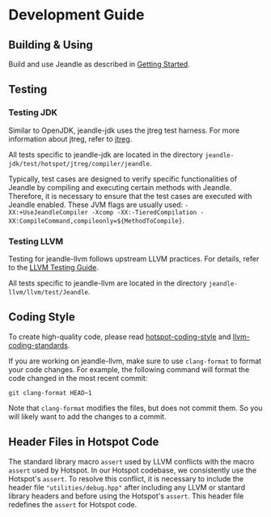 # Development Guide
## Building & Using
Build and use Jeandle as described in [Getting Started](https://github.com/jeandle/jeandle-jdk/blob/main/jeandle-docs/getting-started.md).

## Testing
### Testing JDK
Similar to OpenJDK, jeandle-jdk uses the jtreg test harness. For more information about jtreg, refer to [jtreg](https://openjdk.org/guide/index.html#jtreg).

All tests specific to jeandle-jdk are located in the directory `jeandle-jdk/test/hotspot/jtreg/compiler/jeandle`.

Typically, test cases are designed to verify specific functionalities of Jeandle by compiling and executing certain methods with Jeandle. Therefore, it is necessary to ensure that the test cases are executed with Jeandle enabled. These JVM flags are usually used: ```-XX:+UseJeandleCompiler -Xcomp -XX:-TieredCompilation -XX:CompileCommand,compileonly=${MethodToCompile}```.

### Testing LLVM
Testing for jeandle-llvm follows upstream LLVM practices. For details, refer to the [LLVM Testing Guide](https://llvm.org/docs/TestingGuide.html).

All tests specific to jeandle-llvm are located in the directory `jeandle-llvm/llvm/test/Jeandle`.

## Coding Style
To create high-quality code, please read [hotspot-coding-style](https://github.com/openjdk/jdk/blob/master/doc/hotspot-style.md) and [llvm-coding-standards](https://llvm.org/docs/CodingStandards.html).

If you are working on jeandle-llvm, make sure to use ```clang-format``` to format your code changes. For example, the following command will format the code changed in the most recent commit:
```
git clang-format HEAD~1
```
Note that ```clang-format``` modifies the files, but does not commit them. So you will likely want to add the changes to a commit.

## Header Files in Hotspot Code
The standard library macro ```assert``` used by LLVM conflicts with the macro ```assert``` used by Hotspot. In our Hotspot codebase, we consistently use the Hotspot's ```assert```. To resolve this conflict, it is necessary to include the header file ```"utilities/debug.hpp"``` after including any LLVM or stantard library headers and before using the Hotspot's ```assert```. This header file redefines the ```assert``` for Hotspot code.
